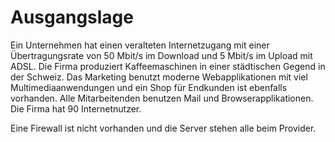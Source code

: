 # Ausgangslage 

Ein Unternehmen hat einen veralteten Internetzugang mit einer Übertragungsrate von 50 Mbit/s im Download und 5 Mbit/s im Upload mit ADSL. Die Firma produziert Kaffeemaschinen in einer städtischen Gegend in der Schweiz. Das Marketing benutzt moderne Webapplikationen mit viel Multimediaanwendungen und ein Shop für Endkunden ist ebenfalls vorhanden. Alle Mitarbeitenden benutzen Mail und Browserapplikationen. Die Firma hat 90 Internetnutzer.

Eine Firewall ist nicht vorhanden und die Server stehen alle beim Provider.
